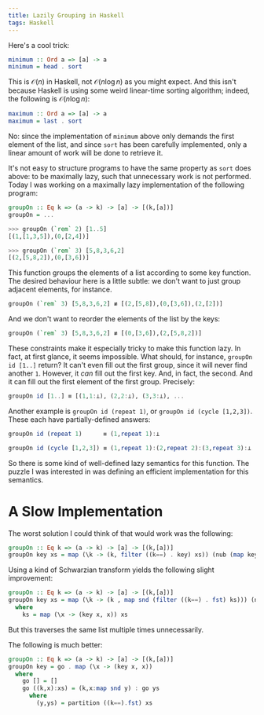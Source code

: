 ```yaml
---
title: Lazily Grouping in Haskell
tags: Haskell
---
```


Here's a cool trick:

```haskell
minimum :: Ord a => [a] -> a
minimum = head . sort
```

This is $\mathcal{O}(n)$ in Haskell, not $\mathcal{O}(n \log n)$ as you might
expect.
And this isn't because Haskell is using some weird linear-time sorting
algorithm; indeed, the following is $\mathcal{O}(n \log n)$:

```haskell
maximum :: Ord a => [a] -> a
maximum = last . sort
```

No: since the implementation of `minimum` above only demands the first element
of the list, and since `sort` has been carefully implemented, only a linear
amount of work will be done to retrieve it.

It's not easy to structure programs to have the same property as `sort` does
above: to be maximally lazy, such that unnecessary work is not performed.
Today I was working on a maximally lazy implementation of the following program:

```haskell
groupOn :: Eq k => (a -> k) -> [a] -> [(k,[a])]
groupOn = ...

>>> groupOn (`rem` 2) [1..5]
[(1,[1,3,5]),(0,[2,4])]

>>> groupOn (`rem` 3) [5,8,3,6,2]
[(2,[5,8,2]),(0,[3,6])]
```

This function groups the elements of a list according to some key function.
The desired behaviour here is a little subtle: we don't want to just group
adjacent elements, for instance.

```haskell
groupOn (`rem` 3) [5,8,3,6,2] ≢ [(2,[5,8]),(0,[3,6]),(2,[2])]
```

And we don't want to reorder the elements of the list by the keys:

```haskell
groupOn (`rem` 3) [5,8,3,6,2] ≢ [(0,[3,6]),(2,[5,8,2])]
```

These constraints make it especially tricky to make this function lazy.
In fact, at first glance, it seems impossible.
What should, for instance, `groupOn id [1..]` return?
It can't even fill out the first group, since it will never find another `1`.
However, it *can* fill out the first key.
And, in fact, the second.
And it can fill out the first element of the first group.
Precisely:

```haskell
groupOn id [1..] ≡ [(1,1:⊥), (2,2:⊥), (3,3:⊥), ...
```

Another example is `groupOn id (repeat 1)`, or `groupOn id (cycle [1,2,3])`.
These each have partially-defined answers:

```haskell
groupOn id (repeat 1)      ≡ (1,repeat 1):⊥

groupOn id (cycle [1,2,3]) ≡ (1,repeat 1):(2,repeat 2):(3,repeat 3):⊥
```

So there is some kind of well-defined lazy semantics for this function.
The puzzle I was interested in was defining an efficient implementation for this
semantics.

# A Slow Implementation

The worst solution I could think of that would work was the following:

```haskell
groupOn :: Eq k => (a -> k) -> [a] -> [(k,[a])]
groupOn key xs = map (\k -> (k, filter ((k==) . key) xs)) (nub (map key xs))
```

Using a kind of Schwarzian transform yields the following slight improvement:

```haskell
groupOn :: Eq k => (a -> k) -> [a] -> [(k,[a])]
groupOn key xs = map (\k -> (k , map snd (filter ((k==) . fst) ks))) (nub (map fst ks))
  where
    ks = map (\x -> (key x, x)) xs
```

But this traverses the same list multiple times unnecessarily.

The following is much better:

```haskell
groupOn :: Eq k => (a -> k) -> [a] -> [(k,[a])]
groupOn key = go . map (\x -> (key x, x)) 
  where
    go [] = []
    go ((k,x):xs) = (k,x:map snd y) : go ys
      where
        (y,ys) = partition ((k==).fst) xs
```
